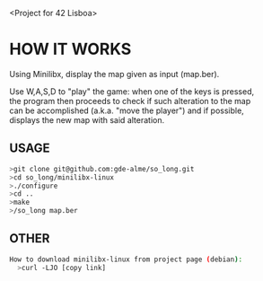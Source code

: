 <Project for 42 Lisboa>  

# HOW IT WORKS  

Using Minilibx, display the map given as input (map.ber).  

Use W,A,S,D to "play" the game: when one of the keys is pressed,  
the program then proceeds to check if such alteration to the map  
can be accomplished (a.k.a. "move the player") and if possible,  
displays the new map with said alteration.  

## USAGE

```bash   
>git clone git@github.com:gde-alme/so_long.git  
>cd so_long/minilibx-linux  
>./configure  
>cd ..  
>make  
>/so_long map.ber  
```
## OTHER  
  
```bash
How to download minilibx-linux from project page (debian):
  >curl -LJO [copy link]
```
